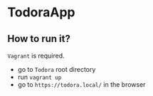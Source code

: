 TodoraApp
==============

## How to run it?
`Vagrant` is required.
* go to `Todora` root directory
* run `vagrant up`
* go to `https://todora.local/` in the browser
